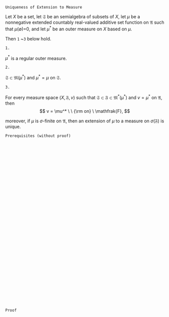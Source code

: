 ```
Uniqueness of Extension to Measure
```

Let $X$ be a set,
let $\mathfrak{S}$ be an semialgebra of subsets of $X$,
let $\mu$ be a nonnegative extended countably real-valued additive set function on $\mathfrak{A}$ such that $\mu(\emptyset)$=0, and let $\mu^*$ be an outer measure on $X$ based on $\mu$.

Then `1` ~`3` below hold.

`1.`

$\mu^*$ is a regular outer measure.

`2.`

$\mathfrak{S}\subset \mathfrak{M}(\mu^*)$ and $\mu^*=\mu$ on $\mathfrak{S}$.

`3.`

For every measure space $(X, \mathfrak{F}, v)$ such that $\mathfrak{S}\subset \mathfrak{F} \subset \mathfrak{M}^*(\mu^*)$ and $v=\mu^*$ on $\mathfrak{A}$, then
$$
v = \mu^* \ \ {\rm on} \ \mathfrak{F},
$$

moreover, if $\mu$ is $\sigma$-finite on $\mathfrak{A}$,
then an  extension of $\mu$ to a measure on $\sigma(\mathfrak{F})$ is unique.
```
Prerequisites (without proof)
```



<br>
<br>
<br>
<br>
<br>
<br>
<br>
<br>
<br>
<br>
<br>
<br>
<br>
<br>
<br>
<br>
<br>
<br>
<br>
<br>
<br>
<br>
<br>
<br>
<br>
<br>
<br>
<br>
<br>
<br>


```
Proof
```

